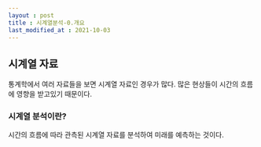 ```yaml
---
layout : post
title : 시계열분석-0.개요
last_modified_at : 2021-10-03
---
```



<h2>시계열 자료</h2>
통계학에서 여러 자료들을 보면 시계열 자료인 경우가 많다. 많은 현상들이 시간의 흐름에 영향을 받고있기 때문이다.

<h3>시계열 분석이란?</h3>
시간의 흐름에 따라 관측된 시계열 자료를 분석하여 미래를 예측하는 것이다.
